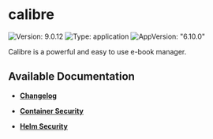 # calibre

![Version: 9.0.12](https://img.shields.io/badge/Version-9.0.12-informational?style=flat-square) ![Type: application](https://img.shields.io/badge/Type-application-informational?style=flat-square) ![AppVersion: "6.10.0"](https://img.shields.io/badge/AppVersion-"6.10.0"-informational?style=flat-square)

Calibre is a powerful and easy to use e-book manager.

## Available Documentation

- [**Changelog**](CHANGELOG)

- [**Container Security**](container-security)

- [**Helm Security**](helm-security)

